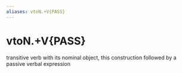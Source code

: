 ```yaml
---
aliases: vtoN.+V{PASS}
---
```

# vtoN.+V{PASS}

transitive verb with its nominal object, this construction followed by a passive verbal expression